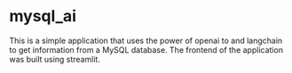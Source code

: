 # mysql_ai

This is a simple application that uses the power of openai to and langchain to get information from a MySQL database.  The frontend of the application was built using streamlit. 